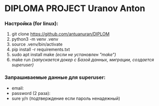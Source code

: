 # DIPLOMA PROJECT Uranov Anton

### Настройка (for linux):
1. git clone https://github.com/antuanuran/DIPLOM
2. python3 -m venv .venv
3. source .venv/bin/activate
4. pip install -r requirements.txt
5. sudo apt install make  *(если не установлен "make")*
6. make run  *(запускается докер с Базой данных, миграции, создается superuser)*

### Запрашиваемые данные для superuser:
- email:
- password (2 раза):
- sure y/n (подтверждение если пароль ненадежный)



